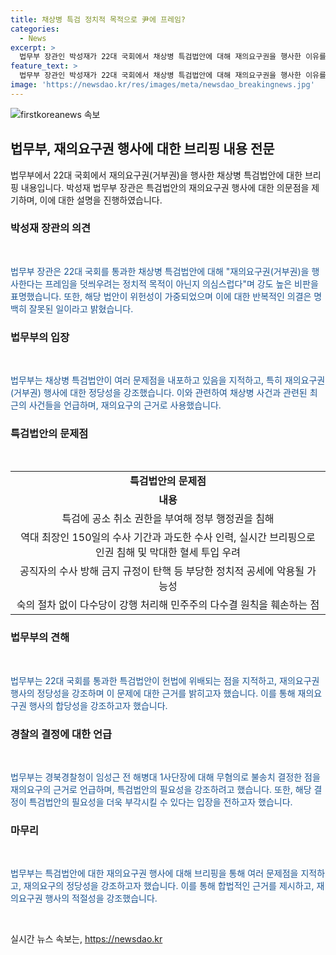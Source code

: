 ```yaml
---
title: 채상병 특검 정치적 목적으로 尹에 프레임?
categories:
  - News
excerpt: >
  법무부 장관인 박성재가 22대 국회에서 채상병 특검법안에 대해 재의요구권을 행사한 이유를 강도 높게 비판하며, 이번 법안의 위헌성을 지적했다. 이에 대한 법무부의 입장은 대통령의 수사를 막기 위한 정치적 목적이 아니라는 것이며, 특검법안에 대한 추가적인 위헌 사항을 지적하고 있다. 이에 추가적인 공소취소 규정과 임명간주 규정 등이 위헌성을 가중시키는 것으로 지적했다. 또한, 법무부는 임성근 전 해병대 1사단장에 대한 경북경찰청의 무혐의 결정을 들어 재의요구의 근거로 제시했다.
feature_text: >
  법무부 장관인 박성재가 22대 국회에서 채상병 특검법안에 대해 재의요구권을 행사한 이유를 강도 높게 비판하며, 이번 법안의 위헌성을 지적했다. 이에 대한 법무부의 입장은 대통령의 수사를 막기 위한 정치적 목적이 아니라는 것이며, 특검법안에 대한 추가적인 위헌 사항을 지적하고 있다. 이에 추가적인 공소취소 규정과 임명간주 규정 등이 위헌성을 가중시키는 것으로 지적했다. 또한, 법무부는 임성근 전 해병대 1사단장에 대한 경북경찰청의 무혐의 결정을 들어 재의요구의 근거로 제시했다.
image: 'https://newsdao.kr/res/images/meta/newsdao_breakingnews.jpg'
---
```


<p><img src="https://newsdao.kr/res/images/meta/newsdao_breakingnews.jpg" alt="firstkoreanews 속보" /></p>

<h2 data-ke-size="size26">법무부, 재의요구권 행사에 대한 브리핑 내용 전문</h2>

<p data-ke-size="size16">법무부에서 22대 국회에서 재의요구권(거부권)을 행사한 채상병 특검법안에 대한 브리핑 내용입니다. 박성재 법무부 장관은 특검법안의 재의요구권 행사에 대한 의문점을 제기하며, 이에 대한 설명을 진행하였습니다.</p>

<h3>박성재 장관의 의견</h3>

<p data-ke-size="size16">&nbsp;</p>

<p data-ke-size="size16"><span style="color: #1a5490;">법무부 장관은 22대 국회를 통과한 채상병 특검법안에 대해 "재의요구권(거부권)을 행사한다는 프레임을 덧씌우려는 정치적 목적이 아닌지 의심스럽다"며 강도 높은 비판을 표명했습니다. 또한, 해당 법안이 위헌성이 가중되었으며 이에 대한 반복적인 의결은 명백히 잘못된 일이라고 밝혔습니다.</span></p>

<h3>법무부의 입장</h3>

<p data-ke-size="size16">&nbsp;</p>

<p data-ke-size="size16"><span style="color: #1a5490;">법무부는 채상병 특검법안이 여러 문제점을 내포하고 있음을 지적하고, 특히 재의요구권(거부권) 행사에 대한 정당성을 강조했습니다. 이와 관련하여 채상병 사건과 관련된 최근의 사건들을 언급하며, 재의요구의 근거로 사용했습니다.</span></p>

<h3>특검법안의 문제점</h3>

<p data-ke-size="size16">&nbsp;</p>

<table>
    <tbody>
        <tr>
            <td style="text-align: center; height: 17px;"><b>특검법안의 문제점</b></td>
        </tr>
        <tr>
            <td style="text-align: center; height: 17px;"><b>내용</b></td>
        </tr>
        <tr>
            <td style="text-align: center; height: 17px;">특검에 공소 취소 권한을 부여해 정부 행정권을 침해</td>
        </tr>
        <tr>
            <td style="text-align: center; height: 17px;">역대 최장인 150일의 수사 기간과 과도한 수사 인력, 실시간 브리핑으로 인권 침해 및 막대한 혈세 투입 우려</td>
        </tr>
        <tr>
            <td style="text-align: center; height: 17px;">공직자의 수사 방해 금지 규정이 탄핵 등 부당한 정치적 공세에 악용될 가능성</td>
        </tr>
        <tr>
            <td style="text-align: center; height: 17px;">숙의 절차 없이 다수당이 강행 처리해 민주주의 다수결 원칙을 훼손하는 점</td>
        </tr>
    </tbody>
</table>

<h3>법무부의 견해</h3>

<p data-ke-size="size16">&nbsp;</p>

<p data-ke-size="size16"><span style="color: #1a5490;">법무부는 22대 국회를 통과한 특검법안이 헌법에 위배되는 점을 지적하고, 재의요구권 행사의 정당성을 강조하며 이 문제에 대한 근거를 밝히고자 했습니다. 이를 통해 재의요구권 행사의 합당성을 강조하고자 했습니다.</span></p>

<h3>경찰의 결정에 대한 언급</h3>

<p data-ke-size="size16">&nbsp;</p>

<p data-ke-size="size16"><span style="color: #1a5490;">법무부는 경북경찰청이 임성근 전 해병대 1사단장에 대해 무혐의로 불송치 결정한 점을 재의요구의 근거로 언급하며, 특검법안의 필요성을 강조하려고 했습니다. 또한, 해당 결정이 특검법안의 필요성을 더욱 부각시킬 수 있다는 입장을 전하고자 했습니다.</span></p>

<h3>마무리</h3>

<p data-ke-size="size16">&nbsp;</p>

<p data-ke-size="size16"><span style="color: #1a5490;">법무부는 특검법안에 대한 재의요구권 행사에 대해 브리핑을 통해 여러 문제점을 지적하고, 재의요구의 정당성을 강조하고자 했습니다. 이를 통해 합법적인 근거를 제시하고, 재의요구권 행사의 적절성을 강조했습니다.</span></p>

<p data-ke-size="size16">&nbsp;</p>
실시간 뉴스 속보는, <a href="https://newsdao.kr" rel="dofollow">https://newsdao.kr</a>


